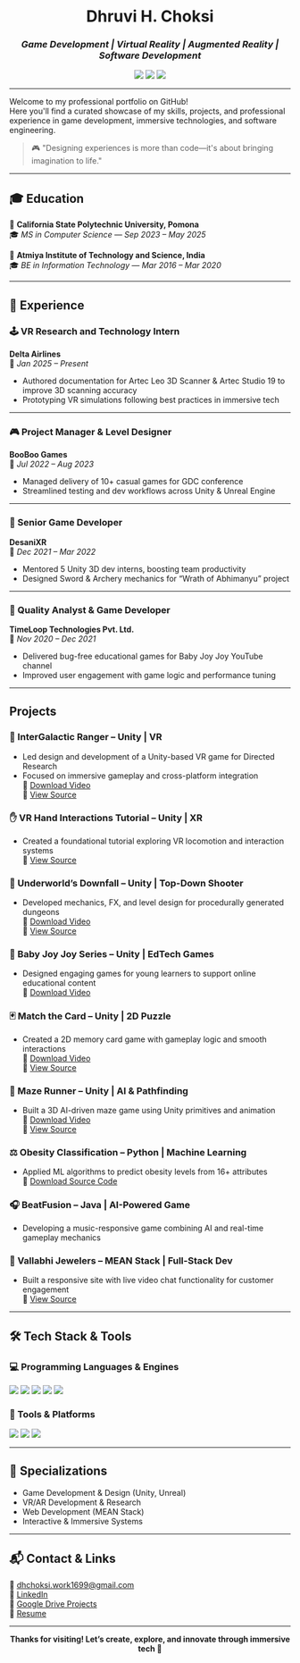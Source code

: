 <!-- Game & VR Portfolio Intro -->
<h1 align="center">Dhruvi H. Choksi</h1>
<h3 align="center"><i>Game Development | Virtual Reality | Augmented Reality | Software Development</i></h3>

<p align="center">
  <img src="https://img.shields.io/badge/XR%20Development-Immersive-blueviolet?style=flat-square&logo=unity" />
  <img src="https://img.shields.io/badge/Game%20Design-Unity%20%26%20Unreal-informational?style=flat-square&logo=unrealengine" />
  <img src="https://img.shields.io/badge/Software%20Engineer-Multidisciplinary-critical?style=flat-square&logo=github" />
</p>

---

Welcome to my professional portfolio on GitHub!  
Here you'll find a curated showcase of my skills, projects, and professional experience in game development, immersive technologies, and software engineering.

> 🎮 "Designing experiences is more than code—it's about bringing imagination to life."

---

## 🎓 Education

📍 **California State Polytechnic University, Pomona**  
🎓 *MS in Computer Science* — *Sep 2023 – May 2025*

📍 **Atmiya Institute of Technology and Science, India**  
🎓 *BE in Information Technology* — *Mar 2016 – Mar 2020*

---

## 💼 Experience

### 🕹️ VR Research and Technology Intern  
**Delta Airlines**  
📆 *Jan 2025 – Present*

- Authored documentation for Artec Leo 3D Scanner & Artec Studio 19 to improve 3D scanning accuracy
- Prototyping VR simulations following best practices in immersive tech

---

### 🎮 Project Manager & Level Designer  
**BooBoo Games**  
📆 *Jul 2022 – Aug 2023*

- Managed delivery of 10+ casual games for GDC conference
- Streamlined testing and dev workflows across Unity & Unreal Engine

---

### 🧪 Senior Game Developer  
**DesaniXR**  
📆 *Dec 2021 – Mar 2022*

- Mentored 5 Unity 3D dev interns, boosting team productivity
- Designed Sword & Archery mechanics for “Wrath of Abhimanyu” project

---

### 🧠 Quality Analyst & Game Developer  
**TimeLoop Technologies Pvt. Ltd.**  
📆 *Nov 2020 – Dec 2021*

- Delivered bug-free educational games for Baby Joy Joy YouTube channel
- Improved user engagement with game logic and performance tuning

---

##  Projects

### 🌌 InterGalactic Ranger – Unity | VR
- Led design and development of a Unity-based VR game for Directed Research
- Focused on immersive gameplay and cross-platform integration  
🎥 [Download Video](https://raw.githubusercontent.com/DHChoksi/Portfolio/main/Assets/underworld.mp4)  
📁 [View Source](https://drive.google.com/file/d/your-file-id/view?usp=sharing)


### ✋ VR Hand Interactions Tutorial – Unity | XR
- Created a foundational tutorial exploring VR locomotion and interaction systems  
📁 [View Source](https://drive.google.com/file/d/1jdIg_npAIipSH_69mVPNWzrZVjQ_qk_h/view?usp=sharing)


### 🧟 Underworld’s Downfall – Unity | Top-Down Shooter
- Developed mechanics, FX, and level design for procedurally generated dungeons  
🎥 [Download Video](https://raw.githubusercontent.com/DHChoksi/Portfolio/main/Assets/under.mp4)  
📁 [View Source](https://drive.google.com/file/d/1U7iosD7JtZHV6y5S5Jte_SgZIIF56ejO/view?usp=sharing)


### 👶 Baby Joy Joy Series – Unity | EdTech Games
- Designed engaging games for young learners to support online educational content  
🎥 [Download Video](https://raw.githubusercontent.com/DHChoksi/Portfolio/main/Assets/Jack.mp4.mp4)


### 🃏 Match the Card – Unity | 2D Puzzle
- Created a 2D memory card game with gameplay logic and smooth interactions  
🎥 [Download Video](https://raw.githubusercontent.com/DHChoksi/Portfolio/main/Assets/MatchCards.mp4)  
📁 [View Source](https://drive.google.com/file/d/1CSPq5i6pDNOYil6LtDMSkRA9MJsvaidP/view?usp=sharing)


### 🧭 Maze Runner – Unity | AI & Pathfinding
- Built a 3D AI-driven maze game using Unity primitives and animation  
🎥 [Download Video](https://raw.githubusercontent.com/DHChoksi/Portfolio/main/Assets/MazeRunner1.mp4.mp4)  
📁 [View Source](https://drive.google.com/file/d/1kLxz66_dLjPkyIyo-DkG7Vt__NA0ak2E/view?usp=sharingv)


### ⚖️ Obesity Classification – Python | Machine Learning
- Applied ML algorithms to predict obesity levels from 16+ attributes  
📁 [Download Source Code](https://github.com/DHChoksi/Portfolio/raw/main/Assets/ObeysityClassification-main.zip)


### 🎧 BeatFusion – Java | AI-Powered Game
- Developing a music-responsive game combining AI and real-time gameplay mechanics

### 💎 Vallabhi Jewelers – MEAN Stack | Full-Stack Dev
- Built a responsive site with live video chat functionality for customer engagement  
📁 [View Source](https://drive.google.com/file/d/1mk20mi0vssU5rdc3f5SkQCWBS01sBB3g/view?usp=sharing)

---

## 🛠️ Tech Stack & Tools

### 💻 Programming Languages & Engines
<p>
  <img src="https://img.shields.io/badge/Unity_C%23-222C37?style=for-the-badge&logo=unity&logoColor=white"/>
  <img src="https://img.shields.io/badge/Unreal_Engine-313131?style=for-the-badge&logo=unrealengine&logoColor=white"/>
  <img src="https://img.shields.io/badge/C/C++-00599C?style=for-the-badge&logo=c&logoColor=white"/>
  <img src="https://img.shields.io/badge/JavaScript-F7DF1E?style=for-the-badge&logo=javascript&logoColor=black"/>
  <img src="https://img.shields.io/badge/Python-FFD43B?style=for-the-badge&logo=python&logoColor=black"/>
</p>

### 🎨 Tools & Platforms
<p>
  <img src="https://img.shields.io/badge/Blender-F5792A?style=for-the-badge&logo=blender&logoColor=white"/>
  <img src="https://img.shields.io/badge/Artec_Leo_3D_Scanner-blue?style=for-the-badge&logo=googlechrome&logoColor=white"/>
  <img src="https://img.shields.io/badge/Artec_Studio_19-blueviolet?style=for-the-badge&logo=visualstudiocode&logoColor=white"/>
</p>

---

## 🧩 Specializations

- Game Development & Design (Unity, Unreal)  
- VR/AR Development & Research  
- Web Development (MEAN Stack)  
- Interactive & Immersive Systems  

---

## 📬 Contact & Links

📧 [dhchoksi.work1699@gmail.com](mailto:dhchoksi.work1699@gmail.com)  
🔗 [LinkedIn](https://www.linkedin.com/in/dhchoksi)  
📁 [Google Drive Projects](https://drive.google.com/drive/folders/1msM910t1FX0q2dbO-GChQ9i07t6dP5x0?usp=sharing)  
📄 [Resume](https://docs.google.com/document/d/13ItqFxINlQOiV6aQvgIGoNowjPDco8CaT5hn3Okpz9g/edit?usp=sharing)

---

<p align="center">
  <b>Thanks for visiting! Let’s create, explore, and innovate through immersive tech 🚀</b>
</p>
